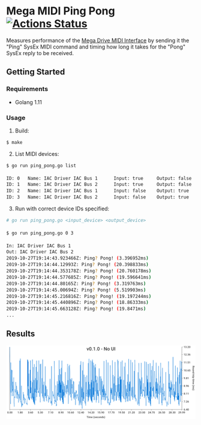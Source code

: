 # Mega MIDI Ping Pong [![Actions Status](https://github.com/rhargreaves/mega-midi-ping-pong/workflows/Test/badge.svg)](https://github.com/rhargreaves/mega-midi-ping-pong/actions)

Measures performance of the [Mega Drive MIDI Interface](https://github.com/rhargreaves/mega-drive-midi-interface) by sending it the "Ping" SysEx MIDI command and timing how long it takes for the "Pong" SysEx reply to be received.

## Getting Started

### Requirements

- Golang 1.11

### Usage

1. Build:

```sh
$ make
```

2. List MIDI devices:

```sh
$ go run ping_pong.go list

ID: 0   Name: IAC Driver IAC Bus 1      Input: true     Output: false
ID: 1   Name: IAC Driver IAC Bus 2      Input: true     Output: false
ID: 2   Name: IAC Driver IAC Bus 1      Input: false    Output: true
ID: 3   Name: IAC Driver IAC Bus 2      Input: false    Output: true
```

3. Run with correct device IDs specified:

```sh
# go run ping_pong.go <input_device> <output_device>

$ go run ping_pong.go 0 3

In: IAC Driver IAC Bus 1
Out: IAC Driver IAC Bus 2
2019-10-27T19:14:43.923466Z: Ping? Pong! (3.396952ms)
2019-10-27T19:14:44.12993Z: Ping? Pong! (20.398833ms)
2019-10-27T19:14:44.353178Z: Ping? Pong! (20.760178ms)
2019-10-27T19:14:44.577685Z: Ping? Pong! (19.596641ms)
2019-10-27T19:14:44.80165Z: Ping? Pong! (3.319763ms)
2019-10-27T19:14:45.00694Z: Ping? Pong! (5.519903ms)
2019-10-27T19:14:45.216816Z: Ping? Pong! (19.197244ms)
2019-10-27T19:14:45.440896Z: Ping? Pong! (18.86333ms)
2019-10-27T19:14:45.663128Z: Ping? Pong! (19.8471ms)
...
```

## Results

![v0.1.0 - No UI](results/no_ui.png)
